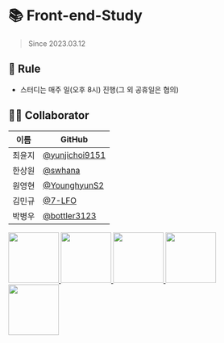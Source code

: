 # 📚 Front-end-Study

> Since 2023.03.12

## 🌳 Rule
- 스터디는 매주 일(오후 8시) 진행(그 외 공휴일은 협의)

## 👨‍💻 Collaborator

| 이름   | GitHub                                         |
| ------ | ---------------------------------------------- |
| 최윤지 | [@yunjichoi9151](https://github.com/yunjichoi9151) |
| 한상원 | [@swhana](https://github.com/swhana) |
| 원영현 | [@YounghyunS2](https://github.com/YounghyunS2) |
| 김민규 | [@7-LFO](https://github.com/7-LFO) |
| 박병우 | [@bottler3123](https://github.com/bottler3123) |

<p>
<a href="https://github.com/yunjichoi9151">
  <img src="https://github.com/yunjichoi9151.png" width="100">
</a>
<a href="https://github.com/swhana">
  <img src="https://github.com/swhana.png" width="100">
</a>
<a href="https://github.com/YounghyunS2">
  <img src="https://github.com/YounghyunS2.png" width="100">
</a>
<a href="https://github.com/7-LFO">
  <img src="https://github.com/7-LFO.png" width="100">
</a>
<a href="https://github.com/bottler3123">
  <img src="https://github.com/bottler3123.png" width="100">
</a>
</p>
